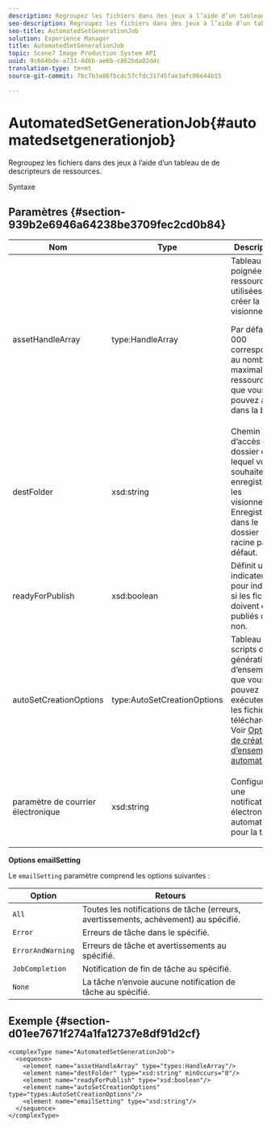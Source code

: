 ```yaml
---
description: Regroupez les fichiers dans des jeux à l’aide d’un tableau de  de descripteurs de ressources.
seo-description: Regroupez les fichiers dans des jeux à l’aide d’un tableau de  de descripteurs de ressources.
seo-title: AutomatedSetGenerationJob
solution: Experience Manager
title: AutomatedSetGenerationJob
topic: Scene7 Image Production System API
uuid: 9c664bde-a731-4d6b-ae6b-c862bda02d4c
translation-type: tm+mt
source-git-commit: 7bc7b3a86fbcdc57cfdc31745fae3afc06e44b15

---
```



# AutomatedSetGenerationJob{#automatedsetgenerationjob}

Regroupez les fichiers dans des jeux à l’aide d’un tableau de  de descripteurs de ressources.

Syntaxe

## Paramètres {#section-939b2e6946a64238be3709fec2cd0b84}

<table id="table_0E031B2014B646BDA2A94D7E0B55DD5B"> 
 <thead> 
  <tr> 
   <th colname="col1" class="entry"> Nom </th> 
   <th colname="col2" class="entry"> Type </th> 
   <th colname="col3" class="entry"> Description </th> 
  </tr> 
 </thead>
 <tbody> 
  <tr> 
   <td colname="col1"> <span class="codeph"> <span class="varname"> assetHandleArray</span></span> </td> 
   <td colname="col2"> <span class="codeph"> type:HandleArray</span> </td> 
   <td colname="col3">Tableau de poignées de ressources utilisées pour créer la visionneuse. <p>Par défaut, 1 000 correspond au nombre maximal de ressources que vous pouvez avoir dans la baie. </p></td> 
  </tr> 
  <tr> 
   <td colname="col1"> <span class="codeph"> <span class="varname"> destFolder</span></span> </td> 
   <td colname="col2"> <span class="codeph"> xsd:string</span> </td> 
   <td colname="col3"> Chemin d’accès au dossier dans lequel vous souhaitez enregistrer les visionneuses. Enregistre dans le dossier racine  par défaut. </td> 
  </tr> 
  <tr> 
   <td colname="col1"> <span class="codeph"> <span class="varname"> readyForPublish</span></span> </td> 
   <td colname="col2"> <span class="codeph"> xsd:boolean</span> </td> 
   <td colname="col3"> Définit un indicateur pour indiquer si les fichiers doivent être publiés ou non. </td> 
  </tr> 
  <tr> 
   <td colname="col1"> <span class="codeph"> <span class="varname"> autoSetCreationOptions</span></span> </td> 
   <td colname="col2"> <span class="codeph"> type:AutoSetCreationOptions</span> </td> 
   <td colname="col3">Tableau de scripts de génération d’ensembles que vous pouvez exécuter sur les fichiers téléchargés. Voir <a href="../../types/c-data-types/r-auto-set-creation-options.md#reference-58b42b39e53345aeb87cd1adc864e7ff" format="dita" scope="local"> Options de création d’ensembles automatiques</a></td> 
  </tr> 
  <tr> 
   <td colname="col1"> <span class="codeph"> <span class="varname"> paramètre</span> de courrier électronique </span> </td> 
   <td colname="col2"> <span class="codeph"> xsd:string</span> </td> 
   <td colname="col3"> <p>Configurez une notification électronique automatisée pour la tâche. </p> </td> 
  </tr> 
 </tbody> 
</table>

**Options emailSetting**

Le `emailSetting` paramètre comprend les options suivantes :

| Option | Retours |
|---|---|
| `All` | Toutes les notifications de tâche (erreurs, avertissements, achèvement) au spécifié. |
| `Error` | Erreurs de tâche dans le spécifié. |
| `ErrorAndWarning` | Erreurs de tâche et avertissements au spécifié. |
| `JobCompletion` | Notification de fin de tâche au spécifié. |
| `None` | La tâche n’envoie aucune notification de tâche au spécifié. |

## Exemple {#section-d01ee7671f274a1fa12737e8df91d2cf}

```
<complexType name="AutomatedSetGenerationJob">
  <sequence>
    <element name="assetHandleArray" type="types:HandleArray"/>
    <element name="destFolder" type="xsd:string" minOccurs="0"/>
    <element name="readyForPublish" type="xsd:boolean"/>
    <element name="autoSetCreationOptions" type="types:AutoSetCreationOptions"/>
    <element name="emailSetting" type="xsd:string"/>
  </sequence>
</complexType>
```


